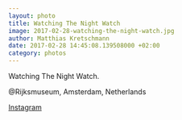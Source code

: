 ```yaml
---
layout: photo
title: Watching The Night Watch
image: 2017-02-28-watching-the-night-watch.jpg
author: Matthias Kretschmann
date: 2017-02-28 14:45:08.139508000 +02:00
category: photos
---
```


Watching The Night Watch.

@Rijksmuseum, Amsterdam, Netherlands

[Instagram](https://www.instagram.com/p/BRLM2cklnzK/)
